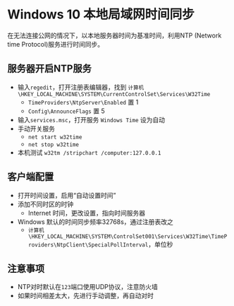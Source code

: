 # Windows 10 本地局域网时间同步

在无法连接公网的情况下，以本地服务器时间为基准时间，利用NTP (Network time Protocol)服务进行时间同步。

## 服务器开启NTP服务

* 输入`regedit`，打开注册表编辑器，找到 `计算机\HKEY_LOCAL_MACHINE\SYSTEM\CurrentControlSet\Services\W32Time`
  * `TimeProviders\NtpServer\Enabled` 置 1
  * `Config\AnnounceFlags` 置 5
* 输入`services.msc`，打开服务 `Windows Time` 设为自动
* 手动开关服务
  * `net start w32time`
  * `net stop w32time`
* 本机测试 `w32tm /stripchart /computer:127.0.0.1`

## 客户端配置

* 打开时间设置，启用“自动设置时间”
* 添加不同时区的时钟
  * Internet 时间，更改设置，指向时间服务器
* Windows 默认的时间同步频率32768s，通过注册表改之
  * `计算机\HKEY_LOCAL_MACHINE\SYSTEM\ControlSet001\Services\W32Time\TimeProviders\NtpClient\SpecialPollInterval`，单位秒
  
## 注意事项

* NTP对时默认在`123`端口使用UDP协议，注意防火墙
* 如果时间相差太大，先进行手动调整，再自动对时
